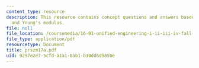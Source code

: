 ```yaml
---
content_type: resource
description: This resource contains concept questions and answers based on strain
  and Young's modulus.
file: null
file_location: /coursemedia/16-01-unified-engineering-i-ii-iii-iv-fall-2005-spring-2006/9297e2e75cfda1a10ab1b30dd6d9850e_prszm17a.pdf
file_type: application/pdf
resourcetype: Document
title: prszm17a.pdf
uid: 9297e2e7-5cfd-a1a1-0ab1-b30dd6d9850e
---
```


